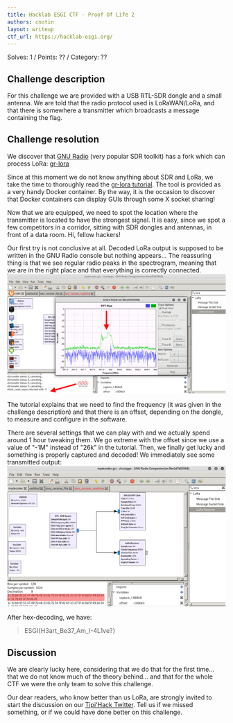 ```yaml
---
title: Hacklab ESGI CTF - Proof Of Life 2
authors: cnotin
layout: writeup
ctf_url: https://hacklab-esgi.org/
---
```

Solves: 1 / Points: ?? / Category: ??

## Challenge description
For this challenge we are provided with a USB RTL-SDR dongle and a small antenna. We are told that the radio protocol used is LoRaWAN/LoRa, and that there is somewhere a transmitter which broadcasts a message containing the flag.

## Challenge resolution
We discover that [GNU Radio](https://www.gnuradio.org/) (very popular SDR toolkit) has a fork which can process LoRa: [gr-lora](https://github.com/rpp0/gr-lora)

Since at this moment we do not know anything about SDR and LoRa, we take the time to thoroughly read the [gr-lora tutorial](https://github.com/rpp0/gr-lora/wiki/Capturing-LoRa-signals-using-an-RTL-SDR-device). The tool is provided as a very handy Docker container. By the way, it is the occasion to discover that Docker containers can display GUIs through some X socket sharing!

Now that we are equipped, we need to spot the location where the transmitter is located to have the strongest signal. It is easy, since we spot a few competitors in a corridor, sitting with SDR dongles and antennas, in front of a data room. Hi, fellow hackers!

Our first try is not conclusive at all. Decoded LoRa output is supposed to be written in the GNU Radio console but nothing appears... 
The reassuring thing is that we see regular radio peaks in the spectrogram, meaning that we are in the right place and that everything is correctly connected.
![](/assets/esgi-19-lora-1.png)

The tutorial explains that we need to find the frequency (it was given in the challenge description) and that there is an offset, depending on the dongle, to measure and configure in the software.

There are several settings that we can play with and we actually spend around 1 hour tweaking them. We go extreme with the offset since we use a value of "-1M" instead of "26k" in the tutorial. Then, we finally get lucky and something is properly captured and decoded!
We immediately see some transmitted output:
![](/assets/esgi-19-lora-2.png)

After hex-decoding, we have:
> ESGI{H3art_Be37_Am_I-4L1ve?}

## Discussion
We are clearly lucky here, considering that we do that for the first time... that we do not know much of the theory behind... and that for the whole CTF we were the only team to solve this challenge.

Our dear readers, who know better than us LoRa, are strongly invited to start the discussion on our [Tipi'Hack Twitter](https://twitter.com/tipi_hack). Tell us if we missed something, or if we could have done better on this challenge.